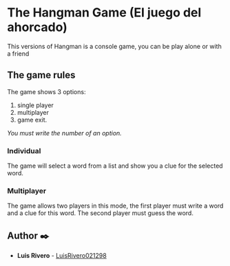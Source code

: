 # The Hangman Game (El juego del ahorcado)
This versions of Hangman is a console game, you can be play alone or with a friend

## The game rules

The game shows 3 options: 
1. single player 
2. multiplayer
3. game exit.

*You must write the number of an option.*

### Individual

The game will select a word from a list and show you a clue for the selected word.

### Multiplayer

The game allows two players in this mode, the first player must write a word and a clue for this word. The second player must guess the word.


## Author ✒️

* **Luis Rivero** - [LuisRivero021298](https://github.com/LuisRivero021298)

